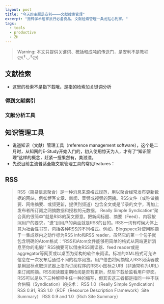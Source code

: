 ```yaml
---
layout: post
title: "今天的主题是安利————文献搜索管理"
excerpt: "搬砖学术居家旅行必备良品，文献检索管理一条龙贴心到家。"
tags:
  - tools
  - productive
  - ZH
---
```


> Warning: 本文只提供关键词、概括和成吨的传送门，是安利不是教程ლ(╹◡╹ლ)

## 文献检索
- 这里的检索不是指下载哦，是指的检索加关键词分析
### 得到文献索引
### 文献分析工具


## 知识管理工具
- 说道知识（文献）管理工具（reference management software），这个是二月时，从知网的E-Study开始入门的，初入使用惊天为人，才有了“知识管理”这样的概念，赶紧一搜果然有，美滋滋。
- 先说目前主流普适全能文献管理工具的常见features：

## RSS

> RSS（简易信息聚合）是一种消息来源格式规范，用以聚合经常发布更新数据的网站，例如博客文章、新闻、音频或视频的网摘。RSS文件（或称做摘要、网络摘要、或频更新，提供到频道）包含全文或是节录的文字，再加上发布者所订阅之网摘数据和授权的元数据。
> Really Simple Syndication“聚合真的很简单”就是RSS的英文原意。把新闻标题、摘要（Feed）、内容按照用户的要求，“送”到用户的桌面就是RSS的目的。RSS一词有时候大体上意为社会性书签，包括各种RSS的不同格式。例如，Blogspace对使用网摘于一集成器内之动作标为RSS info和RSS reader。虽然它的第一个句子就包含明确的Atom格式：“RSS和Atom文件能够用简单的格式从网站更新消息至你的电脑!”
> RSS摘要可以借由RSS阅读器、feed reader或是aggregator等网页或以桌面为架构的软件来阅读。标准的XML档式可允许信息在一次发布后通过不同的程序阅览。用户借由将网摘输入RSS阅读器或是用鼠标点取浏览器上指向订阅程序的RSS小图标之URI（非通常称为URL）来订阅网摘。RSS阅读器定期检阅是否有更新，然后下载给监看用户界面。
> RSS可以是以下三种解释中任一种的缩写，但其实这三者都是指同一种不联合供稿（Syndication）的技术：
RSS 1.0（Really Simple Syndication）
RSS 0.91, RSS 1.0（RDF（Resource Description Framework）Site Summary）
RSS 0.9 and 1.0（Rich Site Summary）

